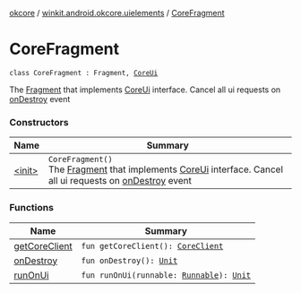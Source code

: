 [okcore](../../index.md) / [winkit.android.okcore.uielements](../index.md) / [CoreFragment](./index.md)

# CoreFragment

`class CoreFragment : Fragment, `[`CoreUi`](../-core-ui/index.md)

The [Fragment](#) that implements [CoreUi](../-core-ui/index.md) interface.
Cancel all ui requests on [onDestroy](on-destroy.md) event

### Constructors

| Name | Summary |
|---|---|
| [&lt;init&gt;](-init-.md) | `CoreFragment()`<br>The [Fragment](#) that implements [CoreUi](../-core-ui/index.md) interface. Cancel all ui requests on [onDestroy](on-destroy.md) event |

### Functions

| Name | Summary |
|---|---|
| [getCoreClient](get-core-client.md) | `fun getCoreClient(): `[`CoreClient`](../../winkit.android.okcore.rest/-core-client/index.md) |
| [onDestroy](on-destroy.md) | `fun onDestroy(): `[`Unit`](https://kotlinlang.org/api/latest/jvm/stdlib/kotlin/-unit/index.html) |
| [runOnUi](run-on-ui.md) | `fun runOnUi(runnable: `[`Runnable`](https://developer.android.com/reference/java/lang/Runnable.html)`): `[`Unit`](https://kotlinlang.org/api/latest/jvm/stdlib/kotlin/-unit/index.html) |
